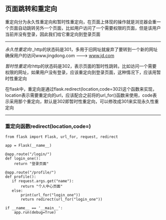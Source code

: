 ## 页面跳转和重定向

重定向分为永久性重定向和暂时性重定向，在页面上体现的操作就是浏览器会重一个页面自动跳转另外一个页面，比如用户访问了一个需要权限的页面，但是该用户当前并没有登录，因此我们给它重定向到登录页面

---

_永久性重定向_:\_http的状态码是301，多用于旧网址就废弃了要转到一个新的网址确保用户的访问www.jingdong.com ---&gt; www.jd.com

_暂时性重定向_:http的状态码是302，表示页面的暂时性跳转。比如访问一个需要权限的网址，如果用户没有登录，应该重定向到登录页面，这种情况下，应该用暂时性重定向

在flask中，重定向是通过flask.redirect\(location,code=302\)这个函数来实现，location表示需要重定向的url，应该配合之前将的url\_for\(\)函数来使用，code表示采用那个重定向，默认是302即暂时性重定向，可以修改成301来实现永久性重定向

---

### 重定向函数redirect\(location,code=\)

```
from flask import Flask, url_for, request, redirect

app = Flask(__name__)

@app.route("/login/")
def login_one():
    return "登录页面"

@app.route("/profile/")
def profile():
   if request.args.get("name"):
       return "个人中心页面"
   else:
       print(url_for("login_one"))
       return redirect(url_for("login_one"))

if __name__ == '__main__':
    app.run(debug=True)
```



